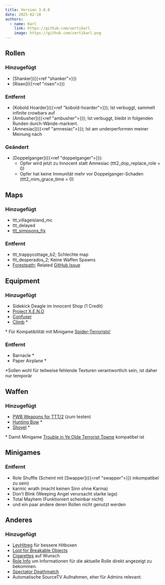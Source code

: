 ```yaml
---
title: Version 3.0.0
date: 2025-02-18
authors:
  - name: Karl
    link: https://github.com/vertikarl
    image: https://github.com/vertikarl.png
---
```


<!--more-->

## Rollen

### Hinzugefügt

- [Shanker]({{<ref "shanker">}})
- [Risen]({{<ref "risen">}})

### Entfernt

- [Kobold Hoarder]({{<ref "kobold-hoarder">}}); Ist verbuggt, sammelt infinite crowbars auf
- [Ambusher]({{<ref "ambusher">}}); Ist verbuggt, bleibt in folgenden Runden durch-Wände-markiert.
- [Amnesiac]({{<ref "amnesiac">}}); Ist am underperformen meiner Meinung nach

### Geändert

- [Doppelganger]({{<ref "doppelganger">}}):
  - Opfer wird jetzt zu Innocent statt Amnesiac (ttt2_dop_replace_role = 0)
  - Opfer hat keine Immunität mehr vor Doppelganger-Schaden (ttt2_mim_grace_time = 0)

## Maps

### Hinzugefügt

- ttt_villageisland_mc
- ttt_delayed
- [ttt_simpsons_fix](https://steamcommunity.com/sharedfiles/filedetails/?id=3398262887)

### Entfernt

- ttt_trappycottage_b2; Schlechte map
- ttt_desperados_2; Keine Waffen Spawns
- [Forestpath](https://steamcommunity.com/sharedfiles/filedetails/?id=2199652737); Related [GitHub Issue](https://github.com/Facepunch/garrysmod-issues/issues/5870)

## Equipment

### Hinzugefügt

- Sidekick Deagle im Innocent Shop (1 Credit)
- [Project X.E.N.O](https://steamcommunity.com/sharedfiles/filedetails/?id=3365382068)
- [Confuser](https://steamcommunity.com/sharedfiles/filedetails/?id=3405983496)
- [Climb](https://steamcommunity.com/sharedfiles/filedetails/?id=1840323666) \*

\* Für Kompatibilität mit Minigame [Spider-Terrorists!](https://steamcommunity.com/sharedfiles/filedetails/?id=2267954071)

### Entfernt

- Barnacle \*
- Paper Airplane \*

\*Sollen wohl für teilweise fehlende Texturen verantwortlich sein, ist daher nur temporär

## Waffen

### Hinzugefügt

- [PWB Weapons for TTT/2](https://steamcommunity.com/sharedfiles/filedetails/?id=2887471071) (zum testen)
- [Hunting Bow](https://steamcommunity.com/sharedfiles/filedetails/?id=1372718426) \*
- [Shovel](https://steamcommunity.com/sharedfiles/filedetails/?id=647112181) \*

\* Damit Minigame [Trouble in Ye Olde Terrorist Towne](https://steamcommunity.com/sharedfiles/filedetails/?id=2267954071) kompatibel ist

## Minigames

### Entfernt

- Role Shuffle (Scheint mit [Swapper]({{<ref "swapper">}}) inkompatibel zu sein)
- karmic wrath (macht keinen Sinn ohne Karma)
- Don't Blink (Weeping Angel verursacht starke lags)
- Total Mayhem (Funktioniert scheinbar nicht)
- und ein paar andere deren Rollen nicht genutzt werden

## Anderes

### Hinzugefügt

- [LeyHitreg](https://steamcommunity.com/sharedfiles/filedetails/?id=3421440369) für bessere Hitboxen
- [Loot for Breakable Objects](https://steamcommunity.com/sharedfiles/filedetails/?id=3379830263)
- [Cigarettes](https://steamcommunity.com/sharedfiles/filedetails/?id=3356787876) auf Wunsch
- [Role Info](https://steamcommunity.com/sharedfiles/filedetails/?id=2389628693&searchtext=ttt2+role+info) um Informationen für die aktuelle Rolle direkt angezeigt zu bekommen.
- [Spectator Deathmatch](https://steamcommunity.com/sharedfiles/filedetails/?id=1997666028)
- Automatische SourceTV Aufnahmen, eher für Admins relevant.

<style>
    .sidebar-container {
        display: none;
    }
</style>
